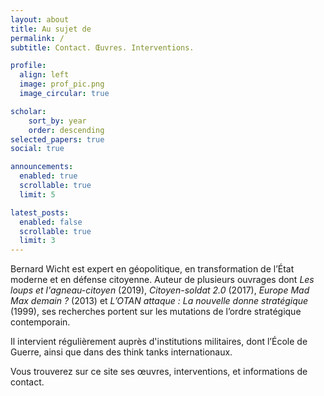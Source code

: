 ```yaml
---
layout: about
title: Au sujet de
permalink: /
subtitle: Contact. Œuvres. Interventions.

profile:
  align: left
  image: prof_pic.png
  image_circular: true

scholar:
    sort_by: year
    order: descending
selected_papers: true
social: true

announcements:
  enabled: true
  scrollable: true
  limit: 5

latest_posts:
  enabled: false
  scrollable: true
  limit: 3
---
```


Bernard Wicht est expert en géopolitique, en transformation de l’État moderne et en défense citoyenne. Auteur de plusieurs ouvrages dont *Les loups et l'agneau-citoyen* (2019), *Citoyen-soldat 2.0* (2017), *Europe Mad Max demain ?* (2013) et *L’OTAN attaque : La nouvelle donne stratégique* (1999), ses recherches portent sur les mutations de l’ordre stratégique contemporain.

Il intervient régulièrement auprès d'institutions militaires, dont l’École de Guerre, ainsi que dans des think tanks internationaux.

Vous trouverez sur ce site ses œuvres, interventions, et informations de contact.
